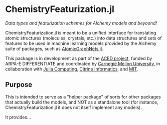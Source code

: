 # ChemistryFeaturization.jl

*Data types and featurization schemes for Alchemy models and beyoond!*

ChemistryFeaturization.jl is meant to be a unified interface for translating atomic structures (molecules, crystals, etc.) into data structures and sets of features to be used in machine learning models provided by the Alchemy suite of packages, such as [AtomicGraphNets.jl](https://github.com/aced-differentiate/AtomicGraphNets.jl).

This package is in development as part of the [ACED project](https://www.cmu.edu/aced/), funded by ARPA-E DIFFERENTIATE and coordinated by [Carnegie Mellon University](https://www.cmu.edu/), in collaboration with [Julia Computing](https://juliacomputing.com/), [Citrine Informatics](https://citrine.io/), and [MIT](https://web.mit.edu/).

## Purpose

This is intended to serve as a "helper package" of sorts for other packages that actually build the models, and NOT as a standalone tool (for instance, ChemistryFeaturization.jl it does not itself implement any models).

It provides...
